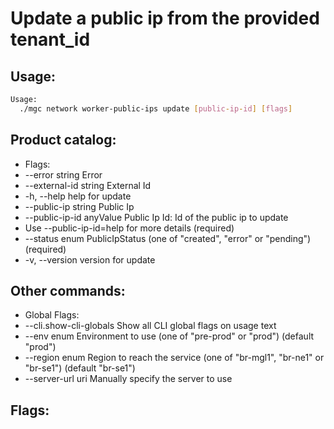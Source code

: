 # Update a public ip from the provided tenant_id

## Usage:
```bash
Usage:
  ./mgc network worker-public-ips update [public-ip-id] [flags]
```

## Product catalog:
- Flags:
- --error string            Error
- --external-id string      External Id
- -h, --help                    help for update
- --public-ip string        Public Ip
- --public-ip-id anyValue   Public Ip Id: Id of the public ip to update
- Use --public-ip-id=help for more details (required)
- --status enum             PublicIpStatus (one of "created", "error" or "pending") (required)
- -v, --version                 version for update

## Other commands:
- Global Flags:
- --cli.show-cli-globals   Show all CLI global flags on usage text
- --env enum               Environment to use (one of "pre-prod" or "prod") (default "prod")
- --region enum            Region to reach the service (one of "br-mgl1", "br-ne1" or "br-se1") (default "br-se1")
- --server-url uri         Manually specify the server to use

## Flags:
```bash

```

